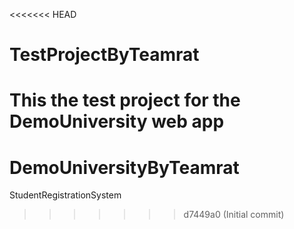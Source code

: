 <<<<<<< HEAD
# TestProjectByTeamrat
This the test project for the DemoUniversity web app
=======
# DemoUniversityByTeamrat
StudentRegistrationSystem
>>>>>>> d7449a0 (Initial commit)
